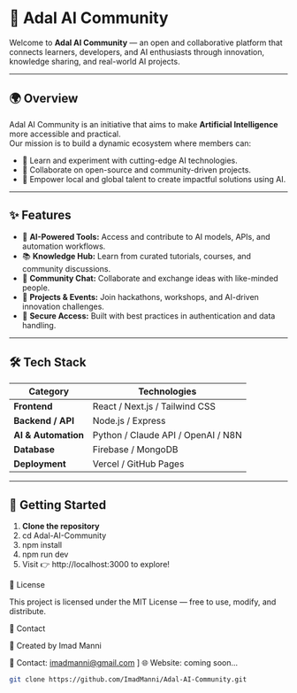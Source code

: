 # 🤖 Adal AI Community

Welcome to **Adal AI Community** — an open and collaborative platform that connects learners, developers, and AI enthusiasts through innovation, knowledge sharing, and real-world AI projects.

---

## 🌍 Overview

Adal AI Community is an initiative that aims to make **Artificial Intelligence** more accessible and practical.  
Our mission is to build a dynamic ecosystem where members can:

- 🧠 Learn and experiment with cutting-edge AI technologies.  
- 🤝 Collaborate on open-source and community-driven projects.  
- 🚀 Empower local and global talent to create impactful solutions using AI.

---

## ✨ Features

- 🧩 **AI-Powered Tools:** Access and contribute to AI models, APIs, and automation workflows.  
- 📚 **Knowledge Hub:** Learn from curated tutorials, courses, and community discussions.  
- 💬 **Community Chat:** Collaborate and exchange ideas with like-minded people.  
- 🧠 **Projects & Events:** Join hackathons, workshops, and AI-driven innovation challenges.  
- 🔐 **Secure Access:** Built with best practices in authentication and data handling.

---

## 🛠️ Tech Stack

| Category | Technologies |
|-----------|--------------|
| **Frontend** | React / Next.js / Tailwind CSS |
| **Backend / API** | Node.js / Express |
| **AI & Automation** | Python / Claude API / OpenAI / N8N |
| **Database** | Firebase / MongoDB |
| **Deployment** | Vercel / GitHub Pages |

---

## 🚀 Getting Started

1. **Clone the repository**
2. cd Adal-AI-Community
3. npm install
4. npm run dev
5. Visit 👉 http://localhost:3000 to explore!

📄 License

This project is licensed under the MIT License — free to use, modify, and distribute.

💬 Contact

👤 Created by Imad Manni

📧 Contact: imadmanni@gmail.com
]
🌐 Website: coming soon...
   ```bash
   git clone https://github.com/ImadManni/Adal-AI-Community.git
